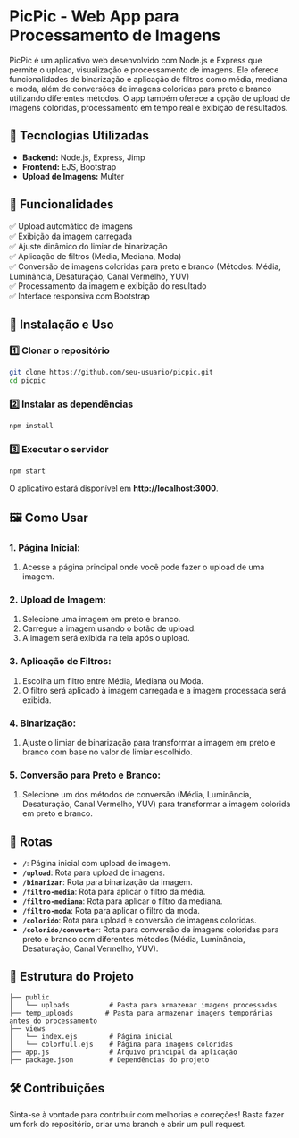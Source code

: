 # PicPic - Web App para Processamento de Imagens

PicPic é um aplicativo web desenvolvido com Node.js e Express que permite o upload, visualização e processamento de imagens. Ele oferece funcionalidades de binarização e aplicação de filtros como média, mediana e moda, além de conversões de imagens coloridas para preto e branco utilizando diferentes métodos. O app também oferece a opção de upload de imagens coloridas, processamento em tempo real e exibição de resultados.

## 🚀 Tecnologias Utilizadas
- **Backend:** Node.js, Express, Jimp
- **Frontend:** EJS, Bootstrap
- **Upload de Imagens:** Multer

## 📌 Funcionalidades
✅ Upload automático de imagens  
✅ Exibição da imagem carregada  
✅ Ajuste dinâmico do limiar de binarização  
✅ Aplicação de filtros (Média, Mediana, Moda)  
✅ Conversão de imagens coloridas para preto e branco (Métodos: Média, Luminância, Desaturação, Canal Vermelho, YUV)  
✅ Processamento da imagem e exibição do resultado  
✅ Interface responsiva com Bootstrap

## 🔧 Instalação e Uso

### 1️⃣ Clonar o repositório
```sh
git clone https://github.com/seu-usuario/picpic.git
cd picpic
```

### 2️⃣ Instalar as dependências
```sh
npm install
```

### 3️⃣ Executar o servidor
```sh
npm start
```
O aplicativo estará disponível em **http://localhost:3000**.

## 🖼️ Como Usar

### **1. Página Inicial**:
1. Acesse a página principal onde você pode fazer o upload de uma imagem.

### **2. Upload de Imagem**:
1. Selecione uma imagem em preto e branco.
2. Carregue a imagem usando o botão de upload.
3. A imagem será exibida na tela após o upload.

### **3. Aplicação de Filtros**:
1. Escolha um filtro entre Média, Mediana ou Moda.
2. O filtro será aplicado à imagem carregada e a imagem processada será exibida.

### **4. Binarização**:
1. Ajuste o limiar de binarização para transformar a imagem em preto e branco com base no valor de limiar escolhido.

### **5. Conversão para Preto e Branco**:
1. Selecione um dos métodos de conversão (Média, Luminância, Desaturação, Canal Vermelho, YUV) para transformar a imagem colorida em preto e branco.

## 📂 Rotas
- **`/`**: Página inicial com upload de imagem.
- **`/upload`**: Rota para upload de imagens.
- **`/binarizar`**: Rota para binarização da imagem.
- **`/filtro-media`**: Rota para aplicar o filtro da média.
- **`/filtro-mediana`**: Rota para aplicar o filtro da mediana.
- **`/filtro-moda`**: Rota para aplicar o filtro da moda.
- **`/colorido`**: Rota para upload e conversão de imagens coloridas.
- **`/colorido/converter`**: Rota para conversão de imagens coloridas para preto e branco com diferentes métodos (Média, Luminância, Desaturação, Canal Vermelho, YUV).

## 📁 Estrutura do Projeto
```
├── public
│   └── uploads          # Pasta para armazenar imagens processadas
├── temp_uploads        # Pasta para armazenar imagens temporárias antes do processamento
├── views
│   └── index.ejs        # Página inicial
│   └── colorfull.ejs    # Página para imagens coloridas
├── app.js               # Arquivo principal da aplicação
├── package.json         # Dependências do projeto
```

## 🛠️ Contribuições
Sinta-se à vontade para contribuir com melhorias e correções! Basta fazer um fork do repositório, criar uma branch e abrir um pull request.
